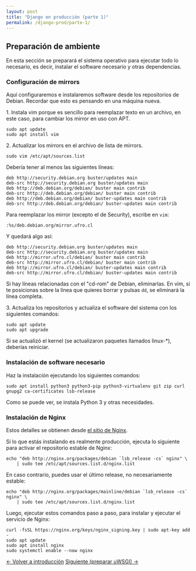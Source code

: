 ```yaml
---
layout: post
title: "Django en producción (parte 1)"
permalink: /django-prod/parte-1/
---
```


## Preparación de ambiente

En esta sección se preparará el sistema operativo para ejecutar todo
lo necesario, es decir, instalar el software necesario y otras dependencias.

### Configuración de mirrors

Aquí configuraremos e instalaremos software desde los repositorios de Debian.
Recordar que esto es pensando en una máquina nueva.

1\. Instala vim porque es sencillo para reemplazar texto en un archivo, en este
caso, para cambiar los mirror en uso con APT.

```
sudo apt update
sudo apt install vim
```

2\. Actualizar los mirrors en el archivo de lista de mirrors.
```
sudo vim /etc/apt/sources.list
```

Debería tener al menos las siguientes líneas:

```
deb http://security.debian.org buster/updates main
deb-src http://security.debian.org buster/updates main
deb http://deb.debian.org/debian/ buster main contrib
deb-src http://deb.debian.org/debian/ buster main contrib
deb http://deb.debian.org/debian/ buster-updates main contrib
deb-src http://deb.debian.org/debian/ buster-updates main contrib
```

Para reemplazar los mirror (excepto el de Security), escribe en `vim`:

```
:%s/deb.debian.org/mirror.ufro.cl
```

Y quedará algo así:

```deb
deb http://security.debian.org buster/updates main
deb-src http://security.debian.org buster/updates main
deb http://mirror.ufro.cl/debian/ buster main contrib
deb-src http://mirror.ufro.cl/debian/ buster main contrib
deb http://mirror.ufro.cl/debian/ buster-updates main contrib
deb-src http://mirror.ufro.cl/debian/ buster-updates main contrib
```

Si hay líneas relacionadas con el "cd-rom" de Debian, eliminarlas. En vim,
si te posicionas sobre la línea que quieres borrar y pulsas `dd`,
se eliminará la línea completa.

3\. Actualiza los repositorios y actualiza el software del sistema
con los siguientes comandos:

```
sudo apt update
sudo apt upgrade
```

Si se actualizó el kernel (se actualizaron paquetes llamados linux-*),
deberías reiniciar.

### Instalación de software necesario

Haz la instalación ejecutando los siguientes comandos:

```
sudo apt install python3 python3-pip python3-virtualenv git zip curl gnupg2 ca-certificates lsb-release
```

Como se puede ver, se instala Python 3 y otras necesidades.

### Instalación de Nginx

Estos detalles se obtienen desde [el sitio de Nginx](https://nginx.org/en/linux_packages.html#Debian).

Si lo que estás instalando es realmente producción, ejecuta lo siguiente
para activar el repositorio estable de Nginx:

```
echo "deb http://nginx.org/packages/debian `lsb_release -cs` nginx" \
    | sudo tee /etc/apt/sources.list.d/nginx.list
```

En caso contrario, puedes usar el último release, no necesariamente estable:

```
echo "deb http://nginx.org/packages/mainline/debian `lsb_release -cs` nginx" \
    | sudo tee /etc/apt/sources.list.d/nginx.list
```

Luego, ejecutar estos comandos paso a paso, para instalar y ejecutar
el servicio de Nginx:

```
curl -fsSL https://nginx.org/keys/nginx_signing.key | sudo apt-key add -
sudo apt update
sudo apt install nginx
sudo systemctl enable --now nginx
```

<div class="flex-browse">
    <a href="/django-prod/" class="btn">← Volver a introducción</a>
    <a href="/django-prod/parte-2/" class="btn">Siguiente (preparar uWSGI) →</a>
</div>
